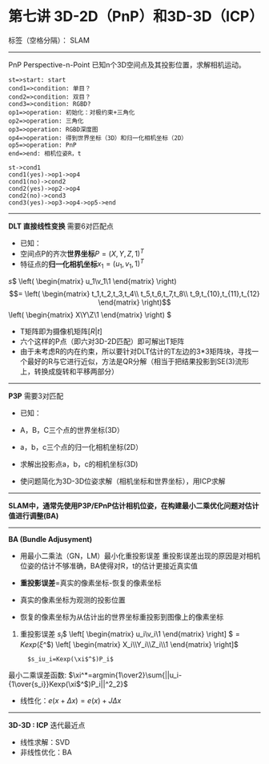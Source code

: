 ﻿# 第七讲 3D-2D（PnP）和3D-3D（ICP）


标签（空格分隔）： SLAM

---

PnP Perspective-n-Point 已知n个3D空间点及其投影位置，求解相机运动。

```flow
st=>start: start
cond1=>condition: 单目？
cond2=>condition: 双目？
cond3=>condition: RGBD?
op1=>operation: 初始化：对极约束+三角化
op2=>operation: 三角化
op3=>operation: RGBD深度图
op4=>operation: 得到世界坐标（3D）和归一化相机坐标（2D）
op5=>operation: PnP
end=>end: 相机位姿R，t

st->cond1
cond1(yes)->op1->op4
cond1(no)->cond2
cond2(yes)->op2->op4
cond2(no)->cond3
cond3(yes)->op3->op4->op5->end
```

---
**DLT 直接线性变换**
需要6对匹配点

- 已知：
 - 空间点P的齐次**世界坐标**$P=(X,Y,Z,1)^T$
 - 特征点的**归一化相机坐标**$x_1=(u_1,v_1,1)^T$

 $s$$
\left(
\begin{matrix}
u_1\\v_1\\1
\end{matrix}
\right)
$$=
\left(
\begin{matrix}
t_1,t_2,t_3,t_4\\
t_5,t_6,t_7,t_8\\
t_9,t_{10},t_{11},t_{12}
\end{matrix}
\right)$$
\left(
\begin{matrix}
X\\Y\\Z\\1
\end{matrix}
\right)
$

- T矩阵即为摄像机矩阵$[R|t]$
- 六个这样的P点（即六对3D-2D匹配）即可解出T矩阵
- 由于未考虑R的内在约束，所以要针对DLT估计的T左边的3*3矩阵块，寻找一个最好的R与它进行近似，方法是QR分解（相当于把结果投影到SE(3)流形上，转换成旋转和平移两部分）

---
**P3P**
需要3对匹配

- 已知：
 - A，B，C三个点的世界坐标(3D）
 - a，b，c三个点的归一化相机坐标(2D）
 
- 求解出投影点a，b，c的相机坐标(3D)
- 使问题简化为3D-3D位姿求解（相机坐标和世界坐标），用ICP求解

---
**SLAM中，通常先使用P3P/EPnP估计相机位姿，在构建最小二乘优化问题对估计值进行调整(BA)**

---
**BA (Bundle Adjusyment)**

- 用最小二乘法（GN，LM）最小化重投影误差
 重投影误差出现的原因是对相机位姿的估计不够准确，BA使得对R，t的估计更接近真实值


- **重投影误差**=真实的像素坐标-恢复的像素坐标
 - 真实的像素坐标为观测的投影位置
 - 恢复的像素坐标为从估计出的世界坐标重投影到图像上的像素坐标

1. 重投影误差
$s_i$$
\left[
\begin{matrix}
u_i\\v_i\\1
\end{matrix}
\right]
$$=Kexp(\xi$^$)
\left[
\begin{matrix}
X_i\\Y_i\\Z_i\\1
\end{matrix}
\right]$


         $s_iu_i=Kexp(\xi$^$)P_i$
         
最小二乘误差函数: $\xi^*=argmin{1\over2}\sum{||u_i-{1\over{s_i}}Kexp(\xi$^$)P_i||^2_2}$

- 线性化：$e(x+\Delta x)=e(x)+J\Delta x$

---
**3D-3D :  ICP**
迭代最近点

- 线性求解：SVD
- 非线性优化：BA


